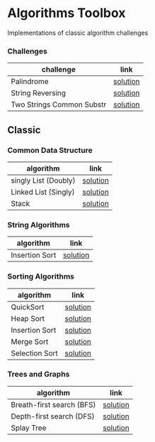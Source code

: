 # Algorithms Toolbox 
  
Implementations of classic algorithm challenges

### Challenges

| challenge | link | 
|---|---|
| Palindrome |  [solution](challenges/palindrome) |
| String Reversing |  [solution](challenges/string-reversing) |
| Two Strings Common Substr |  [solution](challenges/two-strings-common-substr) |


## Classic

### Common Data Structure
| algorithm | link | 
|---|---|
| singly List (Doubly) | [solution](classic/doubly-linked-list) |
| Linked List (Singly) | [solution](classic/singly-linked-list) |
| Stack |  [solution](classic/stack) |

### String Algorithms
| algorithm | link | 
|---|---|
| Insertion Sort | [solution](classic/insertion-sort) |

### Sorting Algorithms
| algorithm | link | 
|---|---|
| QuickSort | [solution](classic/quicksort) |
| Heap Sort | [solution](classic/heap-sort) |
| Insertion Sort | [solution](classic/insertion-sort) |
| Merge Sort | [solution](classic/merge-sort) |
| Selection Sort | [solution](classic/selection-sort) |

### Trees and Graphs
| algorithm | link | 
|---|---|
| Breath-first search (BFS) |  [solution](classic/bfs) |
| Depth-first search (DFS) |  [solution](classic/dfs) |
| Splay Tree |  [solution](classic/splay-tree) |